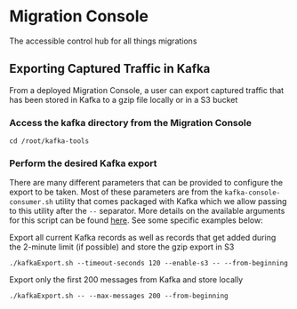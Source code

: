 # Migration Console
The accessible control hub for all things migrations


## Exporting Captured Traffic in Kafka
From a deployed Migration Console, a user can export captured traffic that has been stored in Kafka to a gzip file locally or in a S3 bucket

### Access the kafka directory from the Migration Console
```shell
cd /root/kafka-tools
```

### Perform the desired Kafka export
There are many different parameters that can be provided to configure the export to be taken. Most of these parameters are from the `kafka-console-consumer.sh` utility that comes packaged with Kafka which we allow passing to this utility after the `--` separator. More details on the available arguments for this script can be found [here](https://docs.confluent.io/kafka/operations-tools/kafka-tools.html?#kafka-console-consumer-sh). See some specific examples below:

Export all current Kafka records as well as records that get added during the 2-minute limit (if possible) and store the gzip export in S3
```shell
./kafkaExport.sh --timeout-seconds 120 --enable-s3 -- --from-beginning
```

Export only the first 200 messages from Kafka and store locally
```shell
./kafkaExport.sh -- --max-messages 200 --from-beginning
```